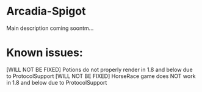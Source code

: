 # Arcadia-Spigot

Main description coming soontm...

# Known issues:

[WILL NOT BE FIXED] Potions do not properly render in 1.8 and below due to ProtocolSupport
[WILL NOT BE FIXED] HorseRace game does NOT work in 1.8 and below due to ProtocolSupport
